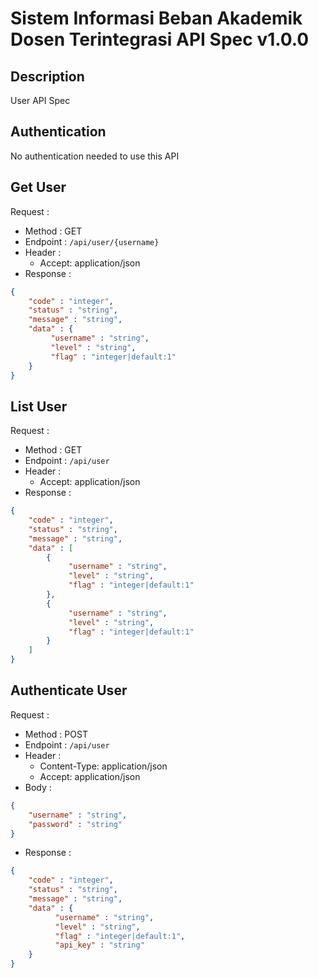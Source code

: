 # Sistem Informasi Beban Akademik Dosen Terintegrasi API Spec v1.0.0 

## Description
User API Spec

## Authentication
No authentication needed to use this API

## Get User
Request :
- Method : GET
- Endpoint : `/api/user/{username}`
- Header :
    - Accept: application/json
- Response :

```json 
{
    "code" : "integer",
    "status" : "string",
    "message" : "string",
    "data" : {
         "username" : "string",
         "level" : "string",
         "flag" : "integer|default:1"
    }
}
```

## List User
Request :
- Method : GET
- Endpoint : `/api/user`
- Header :
    - Accept: application/json
- Response :

```json 
{
    "code" : "integer",
    "status" : "string",
    "message" : "string",
    "data" : [
        {
             "username" : "string",
             "level" : "string",
             "flag" : "integer|default:1"
        },
        {
             "username" : "string",
             "level" : "string",
             "flag" : "integer|default:1"
        }
    ]
}
```

## Authenticate User
Request :
- Method : POST
- Endpoint : `/api/user`
- Header :
    - Content-Type: application/json
    - Accept: application/json
- Body  :

```json 
{
    "username" : "string",
    "password" : "string"
}
```
    
- Response :

```json 
{
    "code" : "integer",
    "status" : "string",
    "message" : "string",
    "data" : {
          "username" : "string",
          "level" : "string",
          "flag" : "integer|default:1",
          "api_key" : "string"
    }
}
```